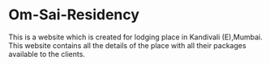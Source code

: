 # Om-Sai-Residency
This is a website which is created for lodging place in Kandivali (E),Mumbai. This website contains all the details of the place with all their packages available to the clients.
